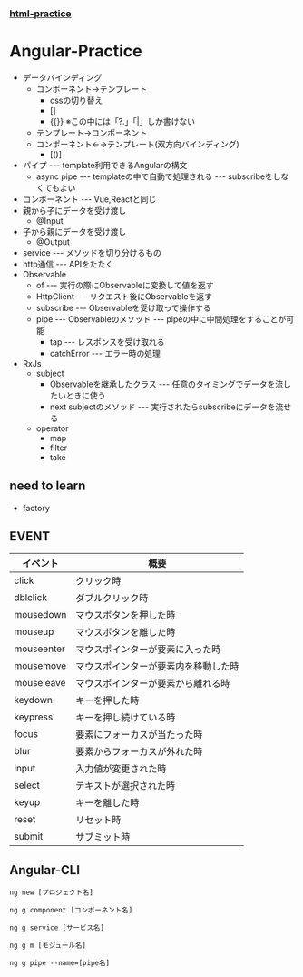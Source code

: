 ### [html-practice](https://github.com/katayama8000/angular-practice/tree/master/src/app/HTML/html-practice)

# Angular-Practice

- データバインディング
  - コンポーネント→テンプレート
    - cssの切り替え
    - []
    - {{}} ※この中には「?.」「|」しか書けない
  - テンプレート→コンポーネント
  - コンポーネント←→テンプレート(双方向バインディング)
    - [()]
- パイプ --- template利用できるAngularの構文
  - async pipe --- templateの中で自動で処理される --- subscribeをしなくてもよい
- コンポーネント --- Vue,Reactと同じ
- 親から子にデータを受け渡し
  - @Input
- 子から親にデータを受け渡し
  - @Output
- service --- メソッドを切り分けるもの
- http通信 --- APIをたたく
- Observable
  - of --- 実行の際にObservableに変換して値を返す
  - HttpClient --- リクエスト後にObservableを返す
  - subscribe --- Observableを受け取って操作する
  - pipe --- Observableのメソッド --- pipeの中に中間処理をすることが可能
    - tap --- レスポンスを受け取れる
    - catchError --- エラー時の処理
- RxJs
  - subject
    - Observableを継承したクラス --- 任意のタイミングでデータを流したいときに使う
    - next subjectのメソッド --- 実行されたらsubscribeにデータを流せる
  - operator
    - map
    - filter
    - take
    
## need to learn
- factory

## EVENT
イベント|概要
---|---|
click|クリック時
dblclick|ダブルクリック時
mousedown|マウスボタンを押した時
mouseup|マウスボタンを離した時
mouseenter|マウスポインターが要素に入った時
mousemove|マウスポインターが要素内を移動した時
mouseleave|マウスポインターが要素から離れる時
keydown|キーを押した時
keypress|キーを押し続けている時
focus|要素にフォーカスが当たった時
blur|要素からフォーカスが外れた時
input|入力値が変更された時
select|テキストが選択された時
keyup|キーを離した時
reset|リセット時
submit|サブミット時
    
## Angular-CLI

```
ng new [プロジェクト名]
```
```
ng g component [コンポーネント名]
```
```
ng g service [サービス名]
```
```
ng g m [モジュール名]
```
```
ng g pipe --name=[pipe名]
```
